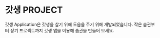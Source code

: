 # 갓생 PROJECT

갓생 Application은 갓생을 살기 위해 도움을 주기 위해 개발되었습니다. 작은 습관부터 장기 프로젝트까지 갓생 앱을 이용해 습관을 만들어 보세요. 
